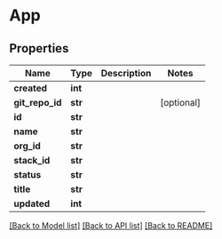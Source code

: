 # App

## Properties
Name | Type | Description | Notes
------------ | ------------- | ------------- | -------------
**created** | **int** |  | 
**git_repo_id** | **str** |  | [optional] 
**id** | **str** |  | 
**name** | **str** |  | 
**org_id** | **str** |  | 
**stack_id** | **str** |  | 
**status** | **str** |  | 
**title** | **str** |  | 
**updated** | **int** |  | 

[[Back to Model list]](../README.md#documentation-for-models) [[Back to API list]](../README.md#documentation-for-api-endpoints) [[Back to README]](../README.md)


